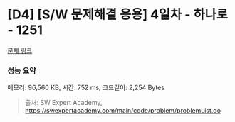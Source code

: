 # [D4] [S/W 문제해결 응용] 4일차 - 하나로 - 1251 

[문제 링크](https://swexpertacademy.com/main/code/problem/problemDetail.do?contestProbId=AV15StKqAQkCFAYD) 

### 성능 요약

메모리: 96,560 KB, 시간: 752 ms, 코드길이: 2,254 Bytes



> 출처: SW Expert Academy, https://swexpertacademy.com/main/code/problem/problemList.do